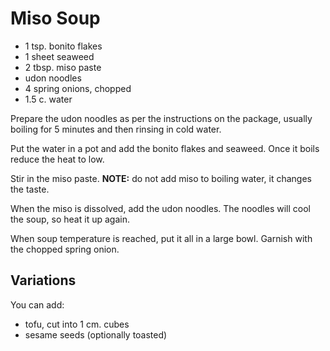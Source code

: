 Miso Soup
=========


+ 1 tsp. bonito flakes
+ 1 sheet seaweed
+ 2 tbsp. miso paste
+ udon noodles
+ 4 spring onions, chopped
+ 1.5 c. water


Prepare the udon noodles as per the instructions on the package,
usually boiling for 5 minutes and then rinsing in cold water.

Put the water in a pot and add the bonito flakes and seaweed. Once it
boils reduce the heat to low.

Stir in the miso paste. **NOTE:** do not add miso to boiling water, it
changes the taste.

When the miso is dissolved, add the udon noodles. The noodles will
cool the soup, so heat it up again.

When soup temperature is reached, put it all in a large bowl. Garnish
with the chopped spring onion.


Variations
----------

You can add:

+ tofu, cut into 1 cm. cubes
+ sesame seeds (optionally toasted)

